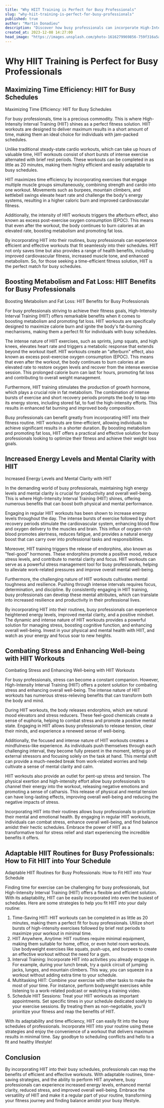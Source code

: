 ```yaml
---
title: "Why HIIT Training is Perfect for Busy Professionals"
slug: "why-hiit-training-is-perfect-for-busy-professionals"
published: true
author: "Martin Donadieu"
description: "Discover how busy professionals can incorporate High-Intensity Interval Training (HIIT) into their schedules for efficient workouts and enhanced well-being."
created_at: 2023-12-08 14:27:00
head_image: "https://images.unsplash.com/photo-1616279969856-759f316a5ac1?ixlib=rb-4.0.3&q=85&fm=jpg&crop=entropy&cs=srgb&w=1200"
---
```


# Why HIIT Training is Perfect for Busy Professionals

## Maximizing Time Efficiency: HIIT for Busy Schedules

Maximizing Time Efficiency: HIIT for Busy Schedules

For busy professionals, time is a precious commodity. This is where High-Intensity Interval Training (HIIT) shines as a perfect fitness solution. HIIT workouts are designed to deliver maximum results in a short amount of time, making them an ideal choice for individuals with jam-packed schedules.

Unlike traditional steady-state cardio workouts, which can take up hours of valuable time, HIIT workouts consist of short bursts of intense exercise alternated with brief rest periods. These workouts can be completed in as little as 20 minutes, making them highly efficient and easily adaptable to busy schedules.

HIIT maximizes time efficiency by incorporating exercises that engage multiple muscle groups simultaneously, combining strength and cardio into one workout. Movements such as burpees, mountain climbers, and kettlebell swings elevate heart rate and challenge the body's energy systems, resulting in a higher caloric burn and improved cardiovascular fitness.

Additionally, the intensity of HIIT workouts triggers the afterburn effect, also known as excess post-exercise oxygen consumption (EPOC). This means that even after the workout, the body continues to burn calories at an elevated rate, boosting metabolism and promoting fat loss.

By incorporating HIIT into their routines, busy professionals can experience efficient and effective workouts that fit seamlessly into their schedules. HIIT not only saves time but also provides a range of health benefits, including improved cardiovascular fitness, increased muscle tone, and enhanced metabolism. So, for those seeking a time-efficient fitness solution, HIIT is the perfect match for busy schedules.

## Boosting Metabolism and Fat Loss: HIIT Benefits for Busy Professionals

Boosting Metabolism and Fat Loss: HIIT Benefits for Busy Professionals

For busy professionals striving to achieve their fitness goals, High-Intensity Interval Training (HIIT) offers remarkable benefits when it comes to boosting metabolism and promoting fat loss. HIIT workouts are specifically designed to maximize calorie burn and ignite the body's fat-burning mechanisms, making them a perfect fit for individuals with busy schedules.

The intense nature of HIIT exercises, such as sprints, jump squats, and high knees, elevates heart rate and triggers a metabolic response that extends beyond the workout itself. HIIT workouts create an "afterburn" effect, also known as excess post-exercise oxygen consumption (EPOC). This means that even after the workout, the body continues to burn calories at an elevated rate to restore oxygen levels and recover from the intense exercise session. This prolonged calorie burn can last for hours, promoting fat loss and contributing to overall weight management.

Furthermore, HIIT training stimulates the production of growth hormone, which plays a crucial role in fat metabolism. The combination of intense bursts of exercise and short recovery periods prompts the body to tap into its energy stores, including stored fat, to fuel the high-intensity efforts. This results in enhanced fat burning and improved body composition.

Busy professionals can benefit greatly from incorporating HIIT into their fitness routine. HIIT workouts are time-efficient, allowing individuals to achieve significant results in a shorter duration. By boosting metabolism and promoting fat loss, HIIT offers a practical and effective solution for busy professionals looking to optimize their fitness and achieve their weight loss goals.

## Increased Energy Levels and Mental Clarity with HIIT

Increased Energy Levels and Mental Clarity with HIIT

In the demanding world of busy professionals, maintaining high energy levels and mental clarity is crucial for productivity and overall well-being. This is where High-Intensity Interval Training (HIIT) shines, offering numerous benefits that can boost both physical and mental performance.

Engaging in regular HIIT workouts has been shown to increase energy levels throughout the day. The intense bursts of exercise followed by short recovery periods stimulate the cardiovascular system, enhancing blood flow and oxygen delivery to the muscles and brain. This influx of oxygen-rich blood promotes alertness, reduces fatigue, and provides a natural energy boost that can carry over into professional tasks and responsibilities.

Moreover, HIIT training triggers the release of endorphins, also known as "feel-good" hormones. These endorphins promote a positive mood, reduce stress levels, and contribute to mental clarity and focus. HIIT workouts can serve as a powerful stress management tool for busy professionals, helping to alleviate work-related pressures and improve overall mental well-being.

Furthermore, the challenging nature of HIIT workouts cultivates mental toughness and resilience. Pushing through intense intervals requires focus, determination, and discipline. By consistently engaging in HIIT training, busy professionals can develop these mental attributes, which can translate into increased resilience and productivity in their professional lives.

By incorporating HIIT into their routines, busy professionals can experience heightened energy levels, improved mental clarity, and a positive mindset. The dynamic and intense nature of HIIT workouts provides a powerful solution for managing stress, boosting cognitive function, and enhancing overall well-being. Invest in your physical and mental health with HIIT, and watch as your energy and focus soar to new heights.

## Combating Stress and Enhancing Well-being with HIIT Workouts

Combating Stress and Enhancing Well-being with HIIT Workouts

For busy professionals, stress can become a constant companion. However, High-Intensity Interval Training (HIIT) offers a potent solution for combating stress and enhancing overall well-being. The intense nature of HIIT workouts has numerous stress-relieving benefits that can transform both the body and mind.

During HIIT workouts, the body releases endorphins, which are natural mood elevators and stress reducers. These feel-good chemicals create a sense of euphoria, helping to combat stress and promote a positive mental state. Engaging in HIIT allows busy professionals to release tension, clear their minds, and experience a renewed sense of well-being.

Additionally, the focused and intense nature of HIIT workouts creates a mindfulness-like experience. As individuals push themselves through each challenging interval, they become fully present in the moment, letting go of external stressors and focusing solely on the task at hand. This mental shift can provide a much-needed break from work-related worries and help cultivate a sense of mental clarity and calm.

HIIT workouts also provide an outlet for pent-up stress and tension. The physical exertion and high-intensity effort allow busy professionals to channel their energy into the workout, releasing negative emotions and promoting a sense of catharsis. This release of physical and mental tension can have long-lasting effects, improving overall well-being and reducing the negative impacts of stress.

Incorporating HIIT into their routines allows busy professionals to prioritize their mental and emotional health. By engaging in regular HIIT workouts, individuals can combat stress, enhance overall well-being, and find balance amidst their hectic schedules. Embrace the power of HIIT as a transformative tool for stress relief and start experiencing the incredible benefits it offers.

## Adaptable HIIT Routines for Busy Professionals: How to Fit HIIT into Your Schedule

Adaptable HIIT Routines for Busy Professionals: How to Fit HIIT into Your Schedule

Finding time for exercise can be challenging for busy professionals, but High-Intensity Interval Training (HIIT) offers a flexible and efficient solution. With its adaptability, HIIT can be easily incorporated into even the busiest of schedules. Here are some strategies to help you fit HIIT into your daily routine:

1. Time-Saving HIIT: HIIT workouts can be completed in as little as 20 minutes, making them a perfect fit for busy professionals. Utilize short bursts of high-intensity exercises followed by brief rest periods to maximize your workout in minimal time.
2. HIIT Anywhere, Anytime: HIIT routines require minimal equipment, making them suitable for home, office, or even hotel room workouts. Use bodyweight exercises like squats, push-ups, and burpees to create an effective workout without the need for a gym.
3. Interval Training: Incorporate HIIT into activities you already engage in. For example, during your lunch break, try a quick circuit of jumping jacks, lunges, and mountain climbers. This way, you can squeeze in a workout without adding extra time to your schedule.
4. Multitasking HIIT: Combine your exercise with other tasks to make the most of your time. For instance, perform bodyweight exercises while listening to a work-related podcast or watching a training video.
5. Schedule HIIT Sessions: Treat your HIIT workouts as important appointments. Set specific times in your schedule dedicated solely to your exercise sessions. By treating them as non-negotiable, you'll prioritize your fitness and reap the benefits of HIIT.

With its adaptability and time efficiency, HIIT can easily fit into the busy schedules of professionals. Incorporate HIIT into your routine using these strategies and enjoy the convenience of a workout that delivers maximum results in minimal time. Say goodbye to scheduling conflicts and hello to a fit and healthy lifestyle!

## Conclusion

By incorporating HIIT into their busy schedules, professionals can reap the benefits of efficient and effective workouts. With adaptable routines, time-saving strategies, and the ability to perform HIIT anywhere, busy professionals can experience increased energy levels, enhanced mental clarity, reduced stress, and improved overall well-being. Embrace the versatility of HIIT and make it a regular part of your routine, transforming your fitness journey and finding balance amidst your busy lifestyle.